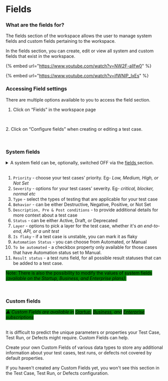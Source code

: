 # Fields

### What are the fields for?

The fields section of the workspace allows the user to manage system fields and custom fields pertaining to the workspace.

In the fields section, you can create, edit or view all system and custom fields that exist in the workspace.

{% embed url="https://www.youtube.com/watch?v=NW2F-allfw0" %}

{% embed url="https://www.youtube.com/watch?v=ifWNlP_IxEs" %}

### Accessing Field settings <a href="#h_6c69af1f3d" id="h_6c69af1f3d"></a>

There are multiple options available to you to access the field section.

1. Click on “Fields” in the workspace page

<figure><img src="https://qase.intercom-attachments-7.com/i/o/610025904/e6fefe32f70059c2f33a8435/52EjweXOD7pY826X3omUiSZdccnsoCj9_ShSJh3sEQdyHpMhhYKopk2lHrAH6w9JxeVUj0wrFbM1eqzxgso6B19AHrzfFtwFFImEuKPybVFAAJfMr37Xkr4NTLYMiqzaabz5ZpbkY4lBxRQxyK7e0V9HXwoQzBhMpihcb3Dx5YmBirONC1-SEfQ-DLkmgA" alt=""><figcaption></figcaption></figure>

2\. Click on “Configure fields” when creating or editing a test case.

<figure><img src="https://qase.intercom-attachments-7.com/i/o/610025913/63b79d677a23eb3c7635eedb/qV4X6MQq9qkugGZHOdaP9URjPtpyGlTdJrMAp6AHwQt7LOt-dIZwVr5sERddtQ0EU-nwdxJqsBpihvJxkhXghJv_lokuEBK3MD3ZgclrVnuQmQq-rMb1EClksUlvJrlN2hiGyXzRhZos5fWhK2jkB3grJwaEIN0HVOMcCFU7q7Zpp8VDAI_uH7W4FyAD1w" alt=""><figcaption></figcaption></figure>

### System fields <a href="#h_9720e1be27" id="h_9720e1be27"></a>

<details>

<summary>A system field can be, optionally, switched OFF via the <a href="https://app.qase.io/workspace/fields">fields </a>section.<br><br></summary>

<img src="../../.gitbook/assets/Screenshot 2024-03-18 at 1.20.37 PM.png" alt="" data-size="original">\


<img src="../../.gitbook/assets/image (5) (1) (1).png" alt="" data-size="original">

</details>



1. `Priority` _-_ choose your test cases' priority. Eg- _Low, Medium, High, or Not Set_
2. `Severity` _-_ options for your test cases' severity. Eg- _critical, blocker, normal etc_
3. `Type` _-_ select the types of testing that are applicable for your test case
4. `Behavior` _-_ can be either Destructive, Negative, Positive, or Not Set
5. `Description, Pre & Post conditions` _-_ to provide additional details for more context about a test case
6. `Status` _-_ can be either Active, Draft, or Deprecated
7. `Layer` _-_ options to pick a layer for the test case, whether it's _an_ _end-to-end, API, or a unit test_
8. `Is flaky` _-_ if a test case is unstable, you can mark it as flaky
9. `Automation Status` _-_ you can choose from Automated, or Manual
10. `To be automated` - a checkbox property only available for those cases that have Automation status set to Manual.
11. `Result status` - a test runs field, for all possible result statuses that can be added to a test case.

<mark style="background-color:green;">Note: There is also the possibility to modify the values of system fields</mark> <mark style="background-color:green;"></mark>_<mark style="background-color:green;">(available on the Startup, Business, and Enterprise plans)</mark>_<mark style="background-color:green;">:</mark>

<figure><img src="https://qase.intercom-attachments-7.com/i/o/610025936/31c7f33eb30a78ddd9e264d6/mQL-CtfAPgu0905H55YCg2Zi-fnBAMI0ET-wRCjcTPB0Atv3Ye_0Wwc30Xy_WZgbV216yRokUltm2DRJBHGbdCL-XAFvLpiTvh5qGZMjn4bJdz7CYDhwwV1yGO8iuhDka-x2TK0Ka-DyuX7AoSOs0DpUaFaBcNWq8jsBlsMeogzmC6FDxKoK4_5JSN_viA" alt=""><figcaption></figcaption></figure>

### Custom fields <a href="#h_8b74fe6938" id="h_8b74fe6938"></a>

_<mark style="background-color:green;">⚠️ Custom Fields are available in</mark>_ [_<mark style="background-color:green;">Startup</mark>_](https://help.qase.io/en/articles/5563728-startup-plan)_<mark style="background-color:green;">,</mark>_ [_<mark style="background-color:green;">Business</mark>_](https://help.qase.io/en/articles/5563727-business-plan)_<mark style="background-color:green;">, and</mark>_ [_<mark style="background-color:green;">Enterprise</mark>_](https://help.qase.io/en/articles/6640055-enterprise-plan) _<mark style="background-color:green;">subscriptions</mark>_

\
It is difficult to predict the unique parameters or properties your Test Case, Test Run, or Defects might require. Custom Fields can help.

Create your own Custom Fields of various data types to store any additional information about your test cases, test runs, or defects not covered by default properties.

If you haven't created any Custom Fields yet, you won't see this section in the Test Case, Test Run, or Defects configuration.
